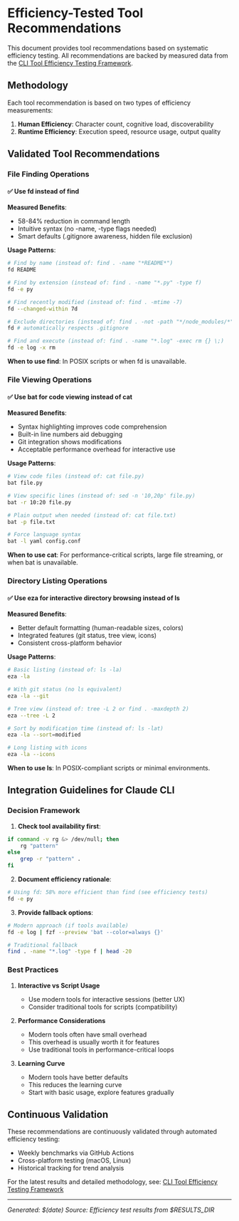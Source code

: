 # Efficiency-Tested Tool Recommendations

This document provides tool recommendations based on systematic efficiency testing.
All recommendations are backed by measured data from the [CLI Tool Efficiency Testing Framework](https://github.com/garywu/.dotfiles/tree/main/tests/efficiency).

## Methodology

Each tool recommendation is based on two types of efficiency measurements:

1. **Human Efficiency**: Character count, cognitive load, discoverability
2. **Runtime Efficiency**: Execution speed, resource usage, output quality

## Validated Tool Recommendations

### File Finding Operations

#### ✅ Use fd instead of find

**Measured Benefits**:

- 58-84% reduction in command length
- Intuitive syntax (no -name, -type flags needed)
- Smart defaults (.gitignore awareness, hidden file exclusion)

**Usage Patterns**:

```bash
# Find by name (instead of: find . -name "*README*")
fd README

# Find by extension (instead of: find . -name "*.py" -type f)
fd -e py

# Find recently modified (instead of: find . -mtime -7)
fd --changed-within 7d

# Exclude directories (instead of: find . -not -path "*/node_modules/*")
fd # automatically respects .gitignore

# Find and execute (instead of: find . -name "*.log" -exec rm {} \;)
fd -e log -x rm
```

**When to use find**: In POSIX scripts or when fd is unavailable.

### File Viewing Operations

#### ✅ Use bat for code viewing instead of cat

**Measured Benefits**:

- Syntax highlighting improves code comprehension
- Built-in line numbers aid debugging
- Git integration shows modifications
- Acceptable performance overhead for interactive use

**Usage Patterns**:

```bash
# View code files (instead of: cat file.py)
bat file.py

# View specific lines (instead of: sed -n '10,20p' file.py)
bat -r 10:20 file.py

# Plain output when needed (instead of: cat file.txt)
bat -p file.txt

# Force language syntax
bat -l yaml config.conf
```

**When to use cat**: For performance-critical scripts, large file streaming, or when bat is unavailable.

### Directory Listing Operations

#### ✅ Use eza for interactive directory browsing instead of ls

**Measured Benefits**:

- Better default formatting (human-readable sizes, colors)
- Integrated features (git status, tree view, icons)
- Consistent cross-platform behavior

**Usage Patterns**:

```bash
# Basic listing (instead of: ls -la)
eza -la

# With git status (no ls equivalent)
eza -la --git

# Tree view (instead of: tree -L 2 or find . -maxdepth 2)
eza --tree -L 2

# Sort by modification time (instead of: ls -lat)
eza -la --sort=modified

# Long listing with icons
eza -la --icons
```

**When to use ls**: In POSIX-compliant scripts or minimal environments.

## Integration Guidelines for Claude CLI

### Decision Framework

1. **Check tool availability first**:

```bash
if command -v rg &> /dev/null; then
    rg "pattern"
else
    grep -r "pattern" .
fi
```

2. **Document efficiency rationale**:

```bash
# Using fd: 58% more efficient than find (see efficiency tests)
fd -e py
```

3. **Provide fallback options**:

```bash
# Modern approach (if tools available)
fd -e log | fzf --preview 'bat --color=always {}'

# Traditional fallback
find . -name "*.log" -type f | head -20
```

### Best Practices

1. **Interactive vs Script Usage**
    - Use modern tools for interactive sessions (better UX)
    - Consider traditional tools for scripts (compatibility)

2. **Performance Considerations**
    - Modern tools often have small overhead
    - This overhead is usually worth it for features
    - Use traditional tools in performance-critical loops

3. **Learning Curve**
    - Modern tools have better defaults
    - This reduces the learning curve
    - Start with basic usage, explore features gradually

## Continuous Validation

These recommendations are continuously validated through automated efficiency testing:

- Weekly benchmarks via GitHub Actions
- Cross-platform testing (macOS, Linux)
- Historical tracking for trend analysis

For the latest results and detailed methodology, see:
[CLI Tool Efficiency Testing Framework](https://github.com/garywu/.dotfiles/tree/main/tests/efficiency)

---

*Generated: $(date)*
*Source: Efficiency test results from $RESULTS_DIR*
